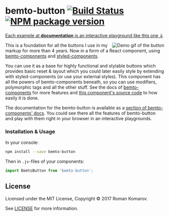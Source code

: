 # bemto-button [![Build Status][build]][build-link] [![NPM package version][version]][version-link] 

[build]: https://travis-ci.org/bemto/bemto-button.svg?branch=master
[build-link]: https://travis-ci.org/bemto/bemto-button
[version]: https://img.shields.io/npm/v/bemto-button.svg
[version-link]: https://www.npmjs.com/package/bemto-button

[Each example at **documentation** is an interactive playground like this one ↓](http://kizu.ru/bemto-components/#bemtobutton)

[<img align='right' src='https://user-images.githubusercontent.com/177485/33218860-7d677632-d13f-11e7-81ff-457ab2d21837.gif' alt='Demo gif of the button' title='Demo gif of the button' />](http://kizu.ru/bemto-components/#bemtobutton)

This is a foundation for all the buttons I use in my markup for more than 4 years. Now in a form of a React component, using [bemto-components](https://github.com/kizu/bemto-components) and [styled-components](https://www.styled-components.com/).

You can use it as a base for highly functional and stylable buttons which provides basic reset & layout which you could later easily style by extending with styled-components (or use your external styles). This component has all the powers of bemto-components beneath, so you can use modifiers, polymorphic tags and all the other stuff. See the docs of [bemto-components](http://kizu.ru/bemto-components/#elements) for more features and [this component's source code](https://github.com/bemto/bemto-button) to how easily it is done.

The documentation for the bemto-button is available as a [section of bemto-components' docs](http://kizu.ru/bemto-components/#bemtobutton). You could see there all the features of bemto-button and play with them right in your browser in an interactive playgrounds.

### Installation & Usage

In your console:

``` sh
npm install --save bemto-button
```

Then in `.js`-files of your components:

``` js static
import BemtoButton from 'bemto-button';
```


## License

Licensed under the MIT License, Copyright © 2017 Roman Komarov.

See [LICENSE](./) for more information.
